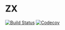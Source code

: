 # ZX

[![Build Status](https://travis-ci.com/QuantumBFS/ZX.jl.svg?branch=master)](https://travis-ci.com/QuantumBFS/ZX.jl)
[![Codecov](https://codecov.io/gh/ChenZhao44/ZX.jl/branch/master/graph/badge.svg)](https://codecov.io/gh/ChenZhao44/ZX.jl)
